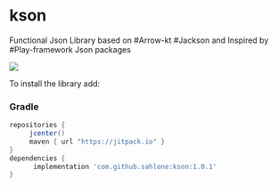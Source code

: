 # kson
Functional Json Library based on #Arrow-kt  #Jackson  and Inspired by #Play-framework Json packages 

[![](https://jitpack.io/v/sahlone/kson.svg?label=Release)](https://jitpack.io/#sahlone/kson)


To install the library add: 
###  Gradle 
   ```gradle
   repositories { 
        jcenter()
        maven { url "https://jitpack.io" }
   }
   dependencies {
         implementation 'com.github.sahlone:kson:1.0.1'
   }
   ```  

